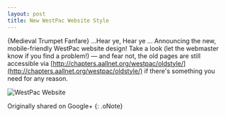 ```yaml
---
layout: post
title: New WestPac Website Style
---
```


{Medieval Trumpet Fanfare} …Hear ye, Hear ye …
Announcing the new, mobile-friendly WestPac website design!
Take a look (let the webmaster know if you find a problem!) — and fear not, the old pages are still accessible via [http://chapters.aallnet.org/westpac/oldstyle/](http://chapters.aallnet.org/westpac/oldstyle/) if there's something you need for any reason.

![WestPac Website](../../assets/posts/new-style.png)

Originally shared on Google+
{: .oNote}
